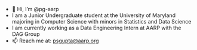 - 👋 Hi, I’m @pg-aarp
- I am a Junior Undergraduate student at the University of Maryland majoring in Computer Science with minors in Statistics and Data Science
- I am currently working as a Data Engineering Intern at AARP with the DAG Group
- 📫 Reach me at: psgupta@aarp.org


<!---
pg-aarp/pg-aarp is a ✨ special ✨ repository because its `README.md` (this file) appears on your GitHub profile.
You can click the Preview link to take a look at your changes.
--->
